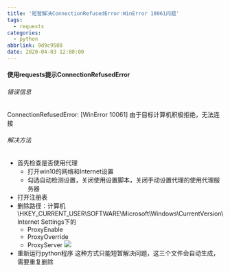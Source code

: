 ```yaml
---
title: '短暂解决ConnectionRefusedError:WinError 10061问题'
tags:
  - requests
categories:
  - python
abbrlink: 9d9c9508
date: 2020-04-03 12:00:00
---
```


#### 使用requests提示ConnectionRefusedError

###### 错误信息

ConnectionRefusedError: [WinError 10061] 由于目标计算机积极拒绝，无法连接

###### 解决方法

- 首先检查是否使用代理
    - 打开win10的网络和Internet设置
    - 勾选自动检测设置，关闭使用设置脚本，关闭手动设置代理的使用代理服务器
- 打开注册表  
- 删除路径：计算机\HKEY_CURRENT_USER\SOFTWARE\Microsoft\Windows\CurrentVersion\Internet Settings下的
    - ProxyEnable
    - ProxyOverride 
    - ProxyServer 
![](https://img-blog.csdnimg.cn/20191112200954515.png)
- 重新运行python程序
这种方式只能短暂解决问题，这三个文件会自动生成，需要重复删除
